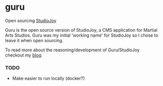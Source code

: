 guru
====

Open sourcing [StudioJoy](http://studiojoy.net)

Guru is the open source version of StudioJoy, a CMS application for Martial Arts Studios. Guru was my initial 'working name' for StudioJoy so I chose to leave it when open sourcing.

To read more about the reasoning/development of Guru/StudioJoy checkout my [blog](http://www.markphelps.me/2014/11/09/failure.html).

### TODO
- Make easier to run locally (docker?)

